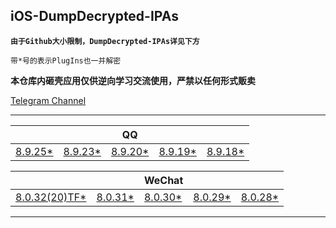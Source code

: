 ## iOS-DumpDecrypted-IPAs

**`由于Github大小限制，DumpDecrypted-IPAs详见下方`**

`带*号的表示PlugIns也一并解密`

**本仓库内砸壳应用仅供逆向学习交流使用，严禁以任何形式贩卖**

[Telegram Channel](https://t.me/IPAPatch)

---

|||QQ|||
| --- | --- | --- | --- | --- |
|[8.9.25*](https://share.initnil.com/d/DumpDecrypted/QQ/QQ_8.9.25_dump.ipa?sign=b6FjGzIrE_AvQPxQ5PF0NFXrzWGmSzPQIf3jrELYmxY=:0)|[8.9.23*](https://share.initnil.com/d/DumpDecrypted/QQ/QQ_8.9.23_dump.ipa?sign=Zmr4CDGXn2sgoii8cqrBKue5_oRXhOnGJjlqNGCPuGQ=:0)|[8.9.20*](https://share.initnil.com/d/DumpDecrypted/QQ/QQ_8.9.20_dump.ipa?sign=wMMMK_pKyDAQ7RCT4nACCGOpV8DByBZju3ay6UtsvTg=:0)|[8.9.19*](https://share.initnil.com/d/DumpDecrypted/QQ/QQ_8.9.19_dump.ipa?sign=Fvs9JE8fJNuKvaXh515JwlrSH0OqIyXIZMq5Hg4IJEs=:0)|[8.9.18*](https://share.initnil.com/d/DumpDecrypted/QQ/QQ_8.9.18_dump.ipa?sign=vycyQpD4aDNgRkXa7nlmVvwmLz9ux52Ya9C8QdJzOUA=:0)|

|||WeChat|||
| --- | --- | --- | --- | --- |
|[8.0.32(20)TF*](https://share.initnil.com/d/DumpDecrypted/WeChat/WeChat_8.0.32(20)TF_dump.ipa?sign=0glPzIGgeW2w2s3Npvqp-HfuVCHi7gGLPT7ouhWqvHE=:0)|[8.0.31*](https://share.initnil.com/d/DumpDecrypted/WeChat/WeChat_8.0.31_dump.ipa?sign=OHDFIEBBqgTa2ybQEDhm9YXiSy8F6W4mA_tVxcYTksg=:0)|[8.0.30*](https://share.initnil.com/d/DumpDecrypted/WeChat/WeChat_8.0.30_dump.ipa?sign=CEvmq1NJXKdtXNd7vcLOqZpHVlFZzgkvZ4LUyFOvccw=:0)|[8.0.29*](https://share.initnil.com/d/DumpDecrypted/WeChat/WeChat_8.0.29_dump.ipa?sign=AsKSqAvtjeSZeTEAg0i2udg4YyoQYS9Y-_GQkVKSXps=:0)|[8.0.28*](https://share.initnil.com/d/DumpDecrypted/WeChat/WeChat_8.0.28_dump.ipa?sign=Ph7ghJcuaabDF2WX0L9bbho02kmsX1dgD76DO-jfFNc=:0)|

---
